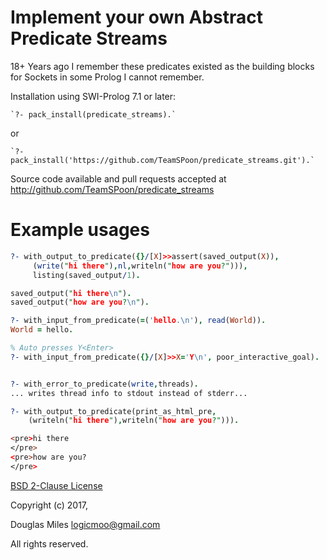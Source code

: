 # Implement your own Abstract Predicate Streams

18+ Years ago I remember these predicates existed as the building 
blocks for Sockets in some Prolog I cannot remember.


Installation using SWI-Prolog 7.1 or later:

    `?- pack_install(predicate_streams).`

  or

    `?- pack_install('https://github.com/TeamSPoon/predicate_streams.git').`



Source code available and pull requests accepted at http://github.com/TeamSPoon/predicate_streams

# Example usages

```prolog
?- with_output_to_predicate({}/[X]>>assert(saved_output(X)),
     (write("hi there"),nl,writeln("how are you?"))),
     listing(saved_output/1).

saved_output("hi there\n").
saved_output("how are you?\n").
```

```prolog
?- with_input_from_predicate(=('hello.\n'), read(World)).
World = hello.
```

```prolog
% Auto presses Y<Enter>
?- with_input_from_predicate({}/[X]>>X='Y\n', poor_interactive_goal).

```

```prolog

?- with_error_to_predicate(write,threads).
... writes thread info to stdout instead of stderr...

```

```prolog
?- with_output_to_predicate(print_as_html_pre,
    (writeln("hi there"),writeln("how are you?"))).

<pre>hi there
</pre>
<pre>how are you?
</pre>
```

[BSD 2-Clause License](LICENSE.md)

Copyright (c) 2017,

Douglas Miles <logicmoo@gmail.com>

All rights reserved.

